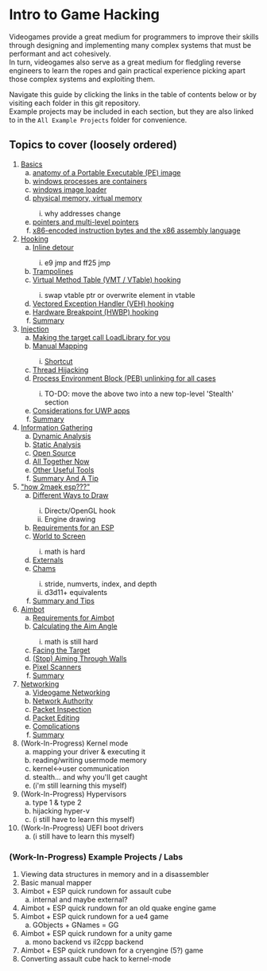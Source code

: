 # Intro to Game Hacking #

Videogames provide a great medium for programmers to improve their skills through designing and implementing many complex systems that must be performant and act cohesively.<br>
In turn, videogames also serve as a great medium for fledgling reverse engineers to learn the ropes and gain practical experience picking apart those complex systems and exploiting them.<br>

Navigate this guide by clicking the links in the table of contents below or by visiting each folder in this git repository.<br>
Example projects may be included in each section, but they are also linked to in the `All Example Projects` folder for convenience.


## Topics to cover (loosely ordered) ##

1. <a href="Section 1 - Basics/README.md">Basics</a>
	<ol type="a">
	<li><a href="Section 1 - Basics/README.md#anatomy-of-a-pe-image">anatomy of a Portable Executable (PE) image</a></li>
	<li><a href="Section 1 - Basics/README.md#windows-processes">windows processes are containers</a></li>
	<li><a href="Section 1 - Basics/README.md#windows-image-loader">windows image loader</a></li>
	<li><a href="Section 1 - Basics/README.md#memory">physical memory, virtual memory</a></li>
		<ol type="i">
		<li>why addresses change</li>
		</ol>
	<li><a href="Section 1 - Basics/README.md#pointers">pointers and multi-level pointers</a></li>
	<li><a href="Section 1 - Basics/README.md#x86-assembly">x86-encoded instruction bytes and the x86 assembly language</a></li>
	</ol>
2. <a href="Section 2 - Hooking/README.md">Hooking</a>
	<ol type="a">
	<li><a href="Section 2 - Hooking/README.md#inline-hooking">Inline detour</a></li>
		<ol type="i">
		<li>e9 jmp and ff25 jmp</li>
		</ol>
	<li><a href="Section 2 - Hooking/README.md#trampolines">Trampolines</a></li>
	<li><a href="Section 2 - Hooking/README.md#virtual-method-table-hooking">Virtual Method Table (VMT / VTable) hooking</a></li>
		<ol type="i">
		<li>swap vtable ptr or overwrite element in vtable</li>
		</ol>
	<li><a href="Section 2 - Hooking/README.md#vectored-exception-handler-hooking">Vectored Exception Handler (VEH) hooking</a></li>
	<li><a href="Section 2 - Hooking/README.md#hardware-breakpoint-hooking">Hardware Breakpoint (HWBP) hooking</a></li>
	<li><a href="Section 2 - Hooking/README.md#summary">Summary</a></li>
	</ol>
3. <a href="Section 3 - Injection/README.md">Injection</a>
	<ol type="a">
	<li><a href="Section 3 - Injection/README.md#making-the-target-call-loadlibrary-for-you">Making the target call LoadLibrary for you</a></li>
	<li><a href="Section 3 - Injection/README.md#manual-mapping">Manual Mapping</a></li>
		<ol type="i">
		<li><a href="Section 3 - Injection/README.md#shortcut">Shortcut</a></li>
		</ol>
	<li><a href="Section 3 - Injection/README.md#thread-hijacking">Thread Hijacking</a></li>
	<li><a href="Section 3 - Injection/README.md#unlinking-from-peb">Process Environment Block (PEB) unlinking for all cases</a></li>
		<ol type="i">
		<li>TO-DO: move the above two into a new top-level 'Stealth' section</li>
		</ol>
	<li><a href="Section 3 - Injection/README.md#uwp-apps">Considerations for UWP apps</a></li>
	<li><a href="Section 3 - Injection/README.md#summary">Summary</a></li>
	</ol>
4. <a href="Section 4 - Information Gathering/README.md">Information Gathering</a>
	<ol type="a">
	<li><a href="Section 4 - Information Gathering/README.md#dynamic-analysis">Dynamic Analysis</a></li>
	<li><a href="Section 4 - Information Gathering/README.md#static-analysis">Static Analysis</a></li>
	<li><a href="Section 4 - Information Gathering/README.md#open-source">Open Source</a></li>
	<li><a href="Section 4 - Information Gathering/README.md#all-together-now">All Together Now</a></li>
	<li><a href="Section 4 - Information Gathering/README.md#other-useful-tools">Other Useful Tools</a></li>
	<li><a href="Section 4 - Information Gathering/README.md#summary-and-a-tip">Summary And A Tip</a></li>
	</ol>
5. <a href="Section 5 - About ESP/README.md">"how 2maek esp???"</a>
	<ol type="a">
	<li><a href="Section 5 - About ESP/README.md#different-ways-to-draw">Different Ways to Draw</a></li>
		<ol type="i">
		<li>Directx/OpenGL hook</li>
		<li>Engine drawing</li>
		</ol>
	<li><a href="Section 5 - About ESP/README.md#requirements-for-an-esp-internal">Requirements for an ESP</a></li>
	<li><a href="Section 5 - About ESP/README.md#world-to-screen">World to Screen</a></li>
		<ol type="i">
		<li>math is hard</li>
		</ol>
	<li><a href="Section 5 - About ESP/README.md#externals">Externals</a></li>
	<li><a href="Section 5 - About ESP/README.md#chams">Chams</a></li>
		<ol type="i">
		<li>stride, numverts, index, and depth</li>
		<li>d3d11+ equivalents</li>
		</ol>
	<li><a href="Section 5 - About ESP/README.md#summary-and-tips">Summary and Tips</a></li>
	</ol>
6. <a href="Section 6 - About Aimbot/README.md">Aimbot</a>
	<ol type="a">
	<li><a href="Section 6 - About Aimbot/README.md#requirements-for-aimbot-internal">Requirements for Aimbot</a></li>
	<li><a href="Section 6 - About Aimbot/README.md#calculating-the-aim-angle">Calculating the Aim Angle</a></li>
		<ol type="i">
		<li>math is still hard</li>
		</ol>
	<li><a href="Section 6 - About Aimbot/README.md#facing-the-target">Facing the Target</a></li>
	<li><a href="Section 6 - About Aimbot/README.md#stop-aiming-through-walls">(Stop) Aiming Through Walls</a></li>
	<li><a href="Section 6 - About Aimbot/README.md#pixel-scanners">Pixel Scanners</a></li>
	<li><a href="Section 6 - About Aimbot/README.md#summary">Summary</a></li>
	</ol>
7. <a href="Section 7 - Networking/README.md">Networking</a>
	<ol type="a">
	<li><a href="Section 7 - Networking/README.md#videogame-networking">Videogame Networking</a></li>
	<li><a href="Section 7 - Networking/README.md#network-authority">Network Authority</a></li>
	<li><a href="Section 7 - Networking/README.md#packet-inspection">Packet Inspection</a></li>
	<li><a href="Section 7 - Networking/README.md#packet-editing">Packet Editing</a></li>
	<li><a href="Section 7 - Networking/README.md#complications">Complications</a></li>
	<li><a href="Section 7 - Networking/README.md#summary">Summary</a></li>
	</ol>
8. (Work-In-Progress) Kernel mode
	<ol type="a">
	<li>mapping your driver & executing it</li>
	<li>reading/writing usermode memory</li>
	<li>kernel<->user communication</li>
	<li>stealth... and why you'll get caught</li>
	<li>(i'm still learning this myself)</li>
	</ol>
9. (Work-In-Progress) Hypervisors
	<ol type="a">
	<li>type 1 & type 2</li>
	<li>hijacking hyper-v</i>
	<li>(i still have to learn this myself)</li>
	</ol>
10. (Work-In-Progress) UEFI boot drivers
	<ol type="a">
	<li>(i still have to learn this myself)</li>
	</ol>
	
### (Work-In-Progress) Example Projects / Labs ###

1. Viewing data structures in memory and in a disassembler
2. Basic manual mapper
3. Aimbot + ESP quick rundown for assault cube
	<ol type="a">
	<li>internal and maybe external?</li>
	</ol>
4. Aimbot + ESP quick rundown for an old quake engine game
5. Aimbot + ESP quick rundown for a ue4 game
	<ol type="a">
	<li>GObjects + GNames = GG</li>
	</ol>
6. Aimbot + ESP quick rundown for a unity game
	<ol type="a">
	<li>mono backend vs il2cpp backend</li>
	</ol>
7. Aimbot + ESP quick rundown for a cryengine (5?) game
8. Converting assault cube hack to kernel-mode